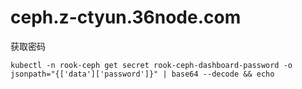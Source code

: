 # ceph.z-ctyun.36node.com

获取密码

```
kubectl -n rook-ceph get secret rook-ceph-dashboard-password -o jsonpath="{['data']['password']}" | base64 --decode && echo
```
